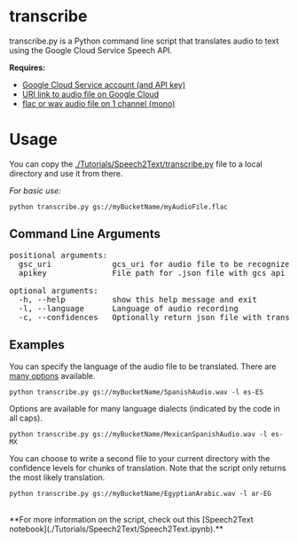 transcribe
==========

transcribe.py is a Python command line script that translates audio to text using the Google Cloud Service Speech API.

**Requires:**

* [Google Cloud Service account (and API key)](https://cloud.google.com/docs/authentication/api-keys)
* [URI link to audio file on Google Cloud](https://cloud.google.com/bigquery/docs/loading-data-cloud-storage)
* [flac or wav audio file on 1 channel (mono)]()

# Usage

You can copy the [./Tutorials/Speech2Text/transcribe.py](./Tutorials/Speech2Text/transcribe.py) file to a local directory and use it from there.

*For basic use:*


    python transcribe.py gs://myBucketName/myAudioFile.flac

## Command Line Arguments

<pre>
positional arguments:
  gsc_uri             gcs_uri for audio file to be recognized
  apikey              File path for .json file with gcs api key

optional arguments:
  -h, --help          show this help message and exit
  -l, --language      Language of audio recording
  -c, --confidences   Optionally return json file with transcription confidence levels.
</pre>

## Examples

You can specify the language of the audio file to be translated. There are [many options](https://cloud.google.com/speech-to-text/docs/languages) available.

    python transcribe.py gs://myBucketName/SpanishAudio.wav -l es-ES

Options are available for many language dialects (indicated by the code in all caps). 

    python transcribe.py gs://myBucketName/MexicanSpanishAudio.wav -l es-MX

You can choose to write a second file to your current directory with the confidence levels for chunks of translation. Note that the script only returns the most likely translation.

    python transcribe.py gs://myBucketName/EgyptianArabic.wav -l ar-EG

<br>
**For more information on the script, check out this [Speech2Text notebook](./Tutorials/Speech2Text/Speech2Text.ipynb).**